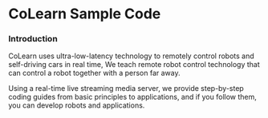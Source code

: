 # CoLearn Sample Code

### Introduction

CoLearn uses ultra-low-latency technology to remotely control robots and self-driving cars in real time,
We teach remote robot control technology that can control a robot together with a person far away.

Using a real-time live streaming media server, we provide step-by-step coding guides from basic principles to applications, and if you follow them, you can develop robots and applications.